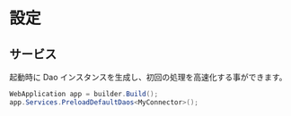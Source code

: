 # 設定

## サービス

起動時に Dao インスタンスを生成し、初回の処理を高速化する事ができます。

```csharp
WebApplication app = builder.Build();
app.Services.PreloadDefaultDaos<MyConnector>();
```

